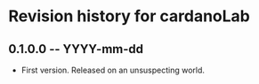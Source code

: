 # Revision history for cardanoLab

## 0.1.0.0 -- YYYY-mm-dd

* First version. Released on an unsuspecting world.
